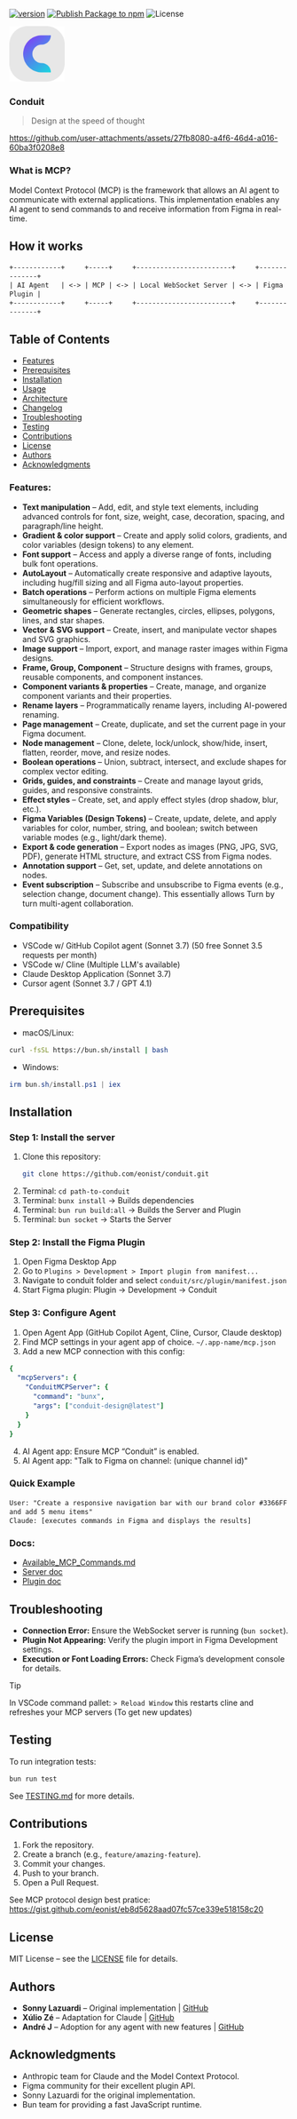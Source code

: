 [![version](https://img.shields.io/badge/version-0.8.7-blue.svg)](https://github.com/eonist/conduit/releases) [![Publish Package to npm](https://github.com/eonist/conduit/actions/workflows/publish.yml/badge.svg)](https://github.com/eonist/conduit/actions/workflows/publish.yml) ![License](https://img.shields.io/badge/license-MIT-green)

<img width="100" alt="img" src="logo.svg">

### Conduit

> Design at the speed of thought

https://github.com/user-attachments/assets/27fb8080-a4f6-46d4-a016-60ba3f0208e8

### What is MCP?

Model Context Protocol (MCP) is the framework that allows an AI agent to communicate with external applications. This implementation enables any AI agent to send commands to and receive information from Figma in real-time.

## How it works

```
+------------+     +-----+     +------------------------+     +--------------+
| AI Agent   | <-> | MCP | <-> | Local WebSocket Server | <-> | Figma Plugin |
+------------+     +-----+     +------------------------+     +--------------+

```

## Table of Contents
- [Features](#features)
- [Prerequisites](#prerequisites)
- [Installation](#installation)
- [Usage](#usage)
- [Architecture](#architecture)
- [Changelog](#changelog)
- [Troubleshooting](#troubleshooting)
- [Testing](#testing)
- [Contributions](#contributions)
- [License](#license)
- [Authors](#authors)
- [Acknowledgments](#acknowledgments)

### Features: 

- **Text manipulation** – Add, edit, and style text elements, including advanced controls for font, size, weight, case, decoration, spacing, and paragraph/line height.
- **Gradient & color support** – Create and apply solid colors, gradients, and color variables (design tokens) to any element.
- **Font support** – Access and apply a diverse range of fonts, including bulk font operations.
- **AutoLayout** – Automatically create responsive and adaptive layouts, including hug/fill sizing and all Figma auto-layout properties.
- **Batch operations** – Perform actions on multiple Figma elements simultaneously for efficient workflows.
- **Geometric shapes** – Generate rectangles, circles, ellipses, polygons, lines, and star shapes.
- **Vector & SVG support** – Create, insert, and manipulate vector shapes and SVG graphics.
- **Image support** – Import, export, and manage raster images within Figma designs.
- **Frame, Group, Component** – Structure designs with frames, groups, reusable components, and component instances.
- **Component variants & properties** – Create, manage, and organize component variants and their properties.
- **Rename layers** – Programmatically rename layers, including AI-powered renaming.
- **Page management** – Create, duplicate, and set the current page in your Figma document.
- **Node management** – Clone, delete, lock/unlock, show/hide, insert, flatten, reorder, move, and resize nodes.
- **Boolean operations** – Union, subtract, intersect, and exclude shapes for complex vector editing.
- **Grids, guides, and constraints** – Create and manage layout grids, guides, and responsive constraints.
- **Effect styles** – Create, set, and apply effect styles (drop shadow, blur, etc.).
- **Figma Variables (Design Tokens)** – Create, update, delete, and apply variables for color, number, string, and boolean; switch between variable modes (e.g., light/dark theme).
- **Export & code generation** – Export nodes as images (PNG, JPG, SVG, PDF), generate HTML structure, and extract CSS from Figma nodes.
- **Annotation support** – Get, set, update, and delete annotations on nodes.
- **Event subscription** – Subscribe and unsubscribe to Figma events (e.g., selection change, document change). This essentially allows Turn by turn multi-agent collaboration.

### Compatibility

- VSCode w/ GitHub Copilot agent (Sonnet 3.7) (50 free Sonnet 3.5 requests per month)
- VSCode w/ Cline (Multiple LLM's available)
- Claude Desktop Application (Sonnet 3.7)
- Cursor agent (Sonnet 3.7 / GPT 4.1)

## Prerequisites

- macOS/Linux:  
```bash
curl -fsSL https://bun.sh/install | bash
```
- Windows:  
```powershell
irm bun.sh/install.ps1 | iex
```

## Installation

### Step 1: Install the server

1. Clone this repository:
   ```bash
   git clone https://github.com/eonist/conduit.git
   ```
2. Terminal: `cd path-to-conduit`  
3. Terminal: `bunx install` -> Builds dependencies  
4. Terminal: `bun run build:all` -> Builds the Server and Plugin  
5. Terminal: `bun socket` -> Starts the Server   

### Step 2: Install the Figma Plugin

1. Open Figma Desktop App
2. Go to `Plugins > Development > Import plugin from manifest...`
3. Navigate to conduit folder and select `conduit/src/plugin/manifest.json`
4. Start Figma plugin: Plugin -> Development -> Conduit
   
### Step 3: Configure Agent

1. Open Agent App (GitHub Copilot Agent, Cline, Cursor, Claude desktop)
2. Find MCP settings in your agent app of choice. `~/.app-name/mcp.json`
3. Add a new MCP connection with this config:   
```yaml
{
  "mcpServers": {
    "ConduitMCPServer": {
      "command": "bunx",
      "args": ["conduit-design@latest"]
    }
  }
}
```
4. AI Agent app: Ensure MCP “Conduit” is enabled.  
5. AI Agent app: "Talk to Figma on channel: (unique channel id)"  


### Quick Example

```
User: "Create a responsive navigation bar with our brand color #3366FF and add 5 menu items"
Claude: [executes commands in Figma and displays the results]
```

### Docs:
- [Available_MCP_Commands.md](https://github.com/eonist/conduit/blob/main/Available_MCP_Commands.md) 
- [Server doc](https://github.com/eonist/conduit/blob/main/src/conduit_mcp_server/README.md)
- [Plugin doc](https://github.com/eonist/conduit/blob/main/src/conduit_mcp_plugin/README.md)

## Troubleshooting

- **Connection Error:** Ensure the WebSocket server is running (`bun socket`).  
- **Plugin Not Appearing:** Verify the plugin import in Figma Development settings.  
- **Execution or Font Loading Errors:** Check Figma’s development console for details.  

> [!TIP]
> In VSCode command pallet: `> Reload Window` this restarts cline and refreshes your MCP servers (To get new updates)

## Testing

To run integration tests:
```bash
bun run test
```
See [TESTING.md](TESTING.md) for more details.

## Contributions

1. Fork the repository.  
2. Create a branch (e.g., `feature/amazing-feature`).  
3. Commit your changes.  
4. Push to your branch.  
5. Open a Pull Request.  

See MCP protocol design best pratice: https://gist.github.com/eonist/eb8d5628aad07fc57ce339e518158c20

## License

MIT License – see the [LICENSE](LICENSE) file for details.
 
## Authors

- **Sonny Lazuardi** – Original implementation | [GitHub](https://github.com/sonnylazuardi)  
- **Xúlio Zé** – Adaptation for Claude | [GitHub](https://github.com/arinspunk)  
- **André J** – Adoption for any agent with new features | [GitHub](https://github.com/eonist)

## Acknowledgments

- Anthropic team for Claude and the Model Context Protocol.  
- Figma community for their excellent plugin API.  
- Sonny Lazuardi for the original implementation.  
- Bun team for providing a fast JavaScript runtime.
